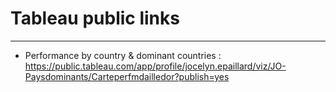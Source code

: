 # Tableau public links
___

- Performance by country & dominant countries : https://public.tableau.com/app/profile/jocelyn.epaillard/viz/JO-Paysdominants/Carteperfmdailledor?publish=yes


